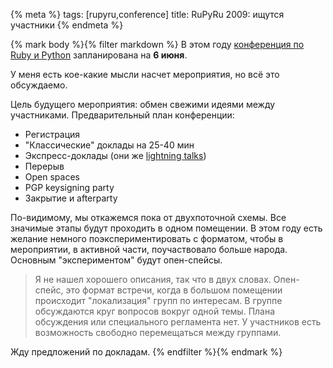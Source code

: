 {% meta %}
    tags: [rupyru,conference]
    title: RuPyRu 2009: ищутся участники
{% endmeta %}

{% mark body %}{% filter markdown %}
В этом году [конференция по Ruby и Python](http://www.rupy.ru/) запланирована на **6 июня**.

У меня есть кое-какие мысли насчет мероприятия, но всё это обсуждаемо.

<!--more-->

Цель будущего мероприятия: обмен свежими идеями между участниками.
Предварительный план конференции:
 
 * Регистрация
 * "Классические" доклады на 25-40 мин
 * Экспресс-доклады (они же [lightning talks](http://perlrussia.ru/lightningtalks/fowler/))
 * Перерыв
 * Open spaces
 * PGP keysigning party
 * Закрытие и afterparty

По-видимому, мы откажемся пока от двухпоточной схемы. Все значимые этапы будут
проходить в одном помещении. В этом году есть желание немного поэкспериментировать
с форматом, чтобы в мероприятии, в активной части, поучаствовало больше народа.
Основным "экспериментом" будут опен-спейсы.

> Я не нашел хорошего описания, так что в двух словах. Опен-спейс, это формат
> встречи, когда в большом помещении происходит "локализация" групп по интересам.
> В группе обсуждаются круг вопросов вокруг одной темы. Плана обсуждения или
> специального регламента нет. У участников есть возможность свободно перемещаться
> между группами.

Жду предложений по докладам.
{% endfilter %}{% endmark %}
